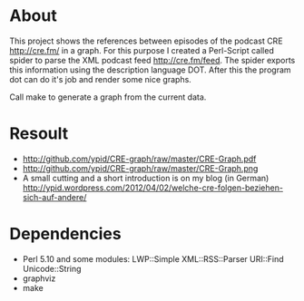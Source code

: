 # About

This project shows the references between episodes of the podcast CRE http://cre.fm/ in a graph.
For this purpose I created a Perl-Script called spider to parse the XML podcast feed http://cre.fm/feed.
The spider exports this information using the description language DOT.
After this the program dot can do it's job and render some nice graphs.

Call make to generate a graph from the current data.

# Resoult
* http://github.com/ypid/CRE-graph/raw/master/CRE-Graph.pdf
* http://github.com/ypid/CRE-graph/raw/master/CRE-Graph.png
* A small cutting and a short introduction is on my blog (in German)
	http://ypid.wordpress.com/2012/04/02/welche-cre-folgen-beziehen-sich-auf-andere/

# Dependencies

* Perl 5.10 and some modules: LWP::Simple XML::RSS::Parser URI::Find Unicode::String
* graphviz
* make
